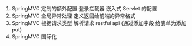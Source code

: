 1. SpringMVC 定制的额外配置  登录拦截器  嵌入式 Servlet 的配置
2. SpringMVC 全局异常处理 定义返回给前端的异常格式
3. SpringMVC 根据请求类型 解析请求 restful api (通过添加字段 给表单为添加 put)
4. SpringMVC 国际化